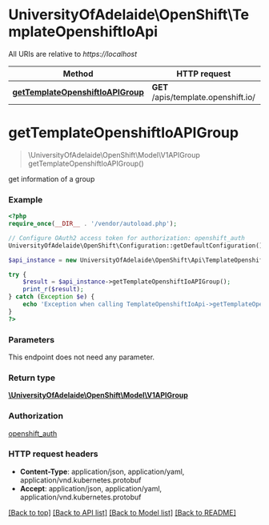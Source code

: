 # UniversityOfAdelaide\OpenShift\TemplateOpenshiftIoApi

All URIs are relative to *https://localhost*

Method | HTTP request | Description
------------- | ------------- | -------------
[**getTemplateOpenshiftIoAPIGroup**](TemplateOpenshiftIoApi.md#getTemplateOpenshiftIoAPIGroup) | **GET** /apis/template.openshift.io/ | 


# **getTemplateOpenshiftIoAPIGroup**
> \UniversityOfAdelaide\OpenShift\Model\V1APIGroup getTemplateOpenshiftIoAPIGroup()



get information of a group

### Example
```php
<?php
require_once(__DIR__ . '/vendor/autoload.php');

// Configure OAuth2 access token for authorization: openshift_auth
UniversityOfAdelaide\OpenShift\Configuration::getDefaultConfiguration()->setAccessToken('YOUR_ACCESS_TOKEN');

$api_instance = new UniversityOfAdelaide\OpenShift\Api\TemplateOpenshiftIoApi(new \Http\Adapter\Guzzle6\Client());

try {
    $result = $api_instance->getTemplateOpenshiftIoAPIGroup();
    print_r($result);
} catch (Exception $e) {
    echo 'Exception when calling TemplateOpenshiftIoApi->getTemplateOpenshiftIoAPIGroup: ', $e->getMessage(), PHP_EOL;
}
?>
```

### Parameters
This endpoint does not need any parameter.

### Return type

[**\UniversityOfAdelaide\OpenShift\Model\V1APIGroup**](../Model/V1APIGroup.md)

### Authorization

[openshift_auth](../../README.md#openshift_auth)

### HTTP request headers

 - **Content-Type**: application/json, application/yaml, application/vnd.kubernetes.protobuf
 - **Accept**: application/json, application/yaml, application/vnd.kubernetes.protobuf

[[Back to top]](#) [[Back to API list]](../../README.md#documentation-for-api-endpoints) [[Back to Model list]](../../README.md#documentation-for-models) [[Back to README]](../../README.md)

